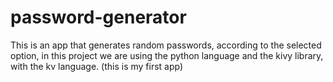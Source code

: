 # password-generator
This is an app that generates random passwords, according to the selected option, in this project we are using the python language and the kivy library, with the kv language. (this is my first app)
